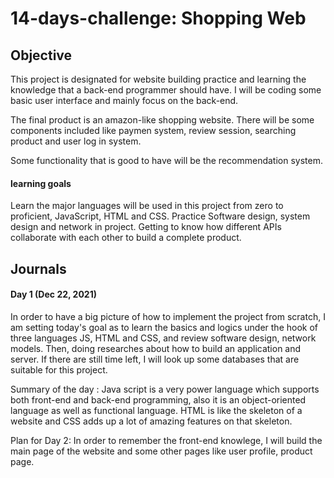 # 14-days-challenge: Shopping Web 

## Objective

This project is designated for website building practice and learning the knowledge that a back-end programmer should have. I will be coding some basic user interface and mainly focus on the back-end.

The final product is an amazon-like shopping website. There will be some components included like paymen system, review session, searching product and user log in system.

Some functionality that is good to have will be the recommendation system.

#### learning goals
Learn the major languages will be used in this project from zero to proficient, JavaScript, HTML and CSS.
Practice Software design, system design and network in project.
Getting to know how different APIs collaborate with each other to build a complete product.

## Journals

#### Day 1 (Dec 22, 2021)
In order to have a big picture of how to implement the project from scratch, I am setting today's goal as to learn the basics and logics under the hook of three languages JS, HTML and CSS, and review software design, network models. 
Then, doing researches about how to build an application and server. If there are still time left, I will look up some databases that are suitable for this project.

Summary of the day : Java script is a very power language which supports both front-end and back-end programming, also it is an object-oriented language as well as functional language. HTML is like the skeleton of a website and CSS adds up a lot of amazing features on that skeleton. 

Plan for Day 2: In order to remember the front-end knowlege, I will build the main page of the website and some other pages like user profile, product page.